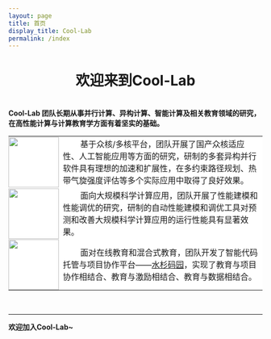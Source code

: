```yaml
---
layout: page
title: 首页
display_title: Cool-Lab
permalink: /index
---
```


<center><h1>欢迎来到Cool-Lab</h1></center>

<br />
<strong>Cool-Lab 团队长期从事并行计算、异构计算、智能计算及相关教育领域的研究，在高性能计算与计算教育学方面有着坚实的基础。</strong>

<table frame=void >
<tr style="border: 0px; margin: 0; padding: 0px 0px;">
	<td bgcolor="#FFFFFF" style="border: 0px; margin: 0; padding: 0px 0px;" width=100px height=100px ><img src="https://user-images.githubusercontent.com/85250295/121809214-855fc300-cc8e-11eb-844d-3caf01ba4841.png" width=100px height=100px /></td>
	<td bgcolor="#FFFFFF"  style="border: 0px; "> &nbsp; &nbsp; &nbsp; &nbsp; 基于众核/多核平台，团队开展了国产众核适应性、人工智能应用等方面的研究，研制的多套异构并行软件具有理想的加速和扩展性，在多约束路径规划、热带气旋强度评估等多个实际应用中取得了良好效果。</td>
</tr>
<tr style="border: 0px; margin: 0; padding: 0px 0px;">
	<td bgcolor="#FFFFFF"  style="border: 0px; margin: 0; padding: 0px 0px;"><img src="https://user-images.githubusercontent.com/85250295/121807979-13d14600-cc89-11eb-8097-57e223e605f1.jpg" width=100px height=100px/></td>
	<td bgcolor="#FFFFFF"  style="border: 0px; "> &nbsp; &nbsp; &nbsp; &nbsp; 面向大规模科学计算应用，团队开展了性能建模和性能调优的研究，研制的自动性能建模和调优工具对预测和改善大规模科学计算应用的运行性能具有显著效果。</td>
</tr>
<tr>
	<td bgcolor="#FFFFFF"  style="border: 0px; margin: 0; padding: 0px 0px;"><img src="https://user-images.githubusercontent.com/85250295/121808012-3fecc700-cc89-11eb-8e95-09fafe4c470c.png" width=100px height=100px/></td>
	<td bgcolor="#FFFFFF"  style="border: 0px; "> &nbsp; &nbsp; &nbsp; &nbsp; 面对在线教育和混合式教育，团队开发了智能代码托管与项目协作平台——<a href="http://gitea.shuishan.net.cn" target="_blank">水杉码园</a>，实现了教育与项目协作相结合、教育与激励相结合、教育与数据相结合。</td>
</tr>
</table>


<br />

****
<strong>欢迎加入Cool-Lab~</strong>
<br />
<br />
<br />
